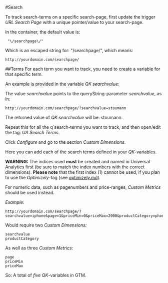 #Search

To track search-terms on a specific search-page, first update the trigger *URL Search Page* with a unique pointer/value to your search-page.

In the container, the default value is:

	 "\/searchpage\/"

Which is an escaped string for: "/searchpage/", which means:

	http://yourdomain.com/searchpage/

##Terms
For each term you want to track, you need to create a variable for that specific term.

An example is provided in the variable *QK searchvalue:*

The value *searchvalue* points to the queryString-parameter *searchvalue*, as in:

	http://yourdomain.com/searchpage/?searchvalue=stoumann

The returned value of *QK searchvalue* will be: stoumann.

Repeat this for all the q´search-terms you want to track, and then open/edit the tag: *UA Search Terms*.

Click *Configure* and go to the section *Custom Dimensions*. 

Here you can add each of the search terms defined in your *QK*-variables.

**WARNING:** The indices used **must** be created and named in Universal Analytics first (be sure to match the index numbers with the correct dimensions).
**Please note** that the first index (1) cannot be used, if you plan to use the *Optimizely*-tag (see [optimizely.md](optimizely.md)).

For numeric data, such as pagenumbers and price-ranges, *Custom Metrics* should be used instead.

*Example:*

	http://yourdomain.com/searchpage/?searchvalue=iphone&page=1&priceMin=0&priceMax=2000&productCategory=phones

Would require two *Custom Dimensions:*

	searchvalue
	productCategory

As well as three *Custom Metrics:*

	page
	priceMin
	priceMax

So: A total of *five* *QK*-variables in GTM.